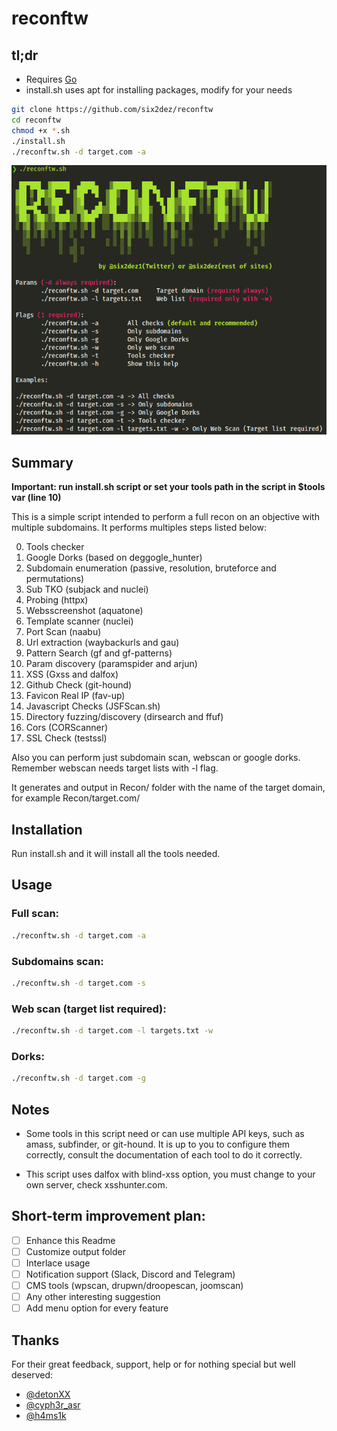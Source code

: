 # reconftw

## tl;dr

- Requires [Go](https://golang.org/dl/)
- install.sh uses apt for installing packages, modify for your needs

```bash
git clone https://github.com/six2dez/reconftw
cd reconftw
chmod +x *.sh
./install.sh
./reconftw.sh -d target.com -a
```
![Banner](banner.png)

## Summary

**Important: run install.sh script or set your tools path in the script in $tools var (line 10)**

This is a simple script intended to perform a full recon on an objective with multiple subdomains. It performs multiples steps listed below:

0. Tools checker
1. Google Dorks (based on deggogle_hunter)
2. Subdomain enumeration (passive, resolution, bruteforce and permutations)
3. Sub TKO (subjack and nuclei)
4. Probing (httpx)
5. Websscreenshot (aquatone)
6. Template scanner (nuclei)
7. Port Scan (naabu)
8. Url extraction (waybackurls and gau)
9. Pattern Search (gf and gf-patterns)
10. Param discovery (paramspider and arjun)
11. XSS (Gxss and dalfox)
12. Github Check (git-hound)
13. Favicon Real IP (fav-up)
14. Javascript Checks (JSFScan.sh)
15. Directory fuzzing/discovery (dirsearch and ffuf)
16. Cors (CORScanner)
17. SSL Check (testssl)

Also you can perform just subdomain scan, webscan or google dorks. Remember webscan needs target lists with -l flag.

It generates and output in Recon/ folder with the name of the target domain, for example Recon/target.com/

## Installation

Run install.sh and it will install all the tools needed.

## Usage

### Full scan:
```bash
./reconftw.sh -d target.com -a
```

### Subdomains scan:
```bash
./reconftw.sh -d target.com -s
```

### Web scan (target list required):
```bash
./reconftw.sh -d target.com -l targets.txt -w
```

### Dorks:
```bash
./reconftw.sh -d target.com -g
```

## Notes

- Some tools in this script need or can use multiple API keys, such as amass, subfinder, or git-hound. It is up to you to configure them correctly, consult the documentation of each tool to do it correctly.

- This script uses dalfox with blind-xss option, you must change to your own server, check xsshunter.com.

## Short-term improvement plan:
- [ ] Enhance this Readme
- [ ] Customize output folder
- [ ] Interlace usage
- [ ] Notification support (Slack, Discord and Telegram)
- [ ] CMS tools (wpscan, drupwn/droopescan, joomscan)
- [ ] Any other interesting suggestion
- [ ] Add menu option for every feature

## Thanks
For their great feedback, support, help or for nothing special but well deserved:
- [@detonXX](https://twitter.com/detonXX)
- [@cyph3r_asr](https://twitter.com/cyph3r_asr)
- [@h4ms1k](https://twitter.com/h4ms1k)



